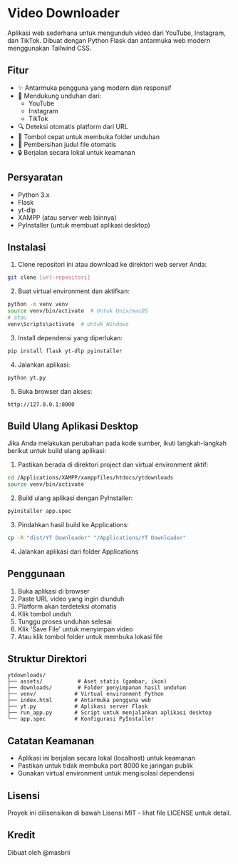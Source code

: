 # Video Downloader

Aplikasi web sederhana untuk mengunduh video dari YouTube, Instagram, dan TikTok. Dibuat dengan Python Flask dan antarmuka web modern menggunakan Tailwind CSS.

## Fitur

- ✨ Antarmuka pengguna yang modern dan responsif
- 🎥 Mendukung unduhan dari:
  - YouTube
  - Instagram
  - TikTok
- 🔍 Deteksi otomatis platform dari URL
- 📁 Tombol cepat untuk membuka folder unduhan
- 🎯 Pembersihan judul file otomatis
- 🔒 Berjalan secara lokal untuk keamanan

## Persyaratan

- Python 3.x
- Flask
- yt-dlp
- XAMPP (atau server web lainnya)
- PyInstaller (untuk membuat aplikasi desktop)

## Instalasi

1. Clone repositori ini atau download ke direktori web server Anda:
```bash
git clone [url-repositori]
```

2. Buat virtual environment dan aktifkan:
```bash
python -m venv venv
source venv/bin/activate  # Untuk Unix/macOS
# atau
venv\Scripts\activate  # Untuk Windows
```

3. Install dependensi yang diperlukan:
```bash
pip install flask yt-dlp pyinstaller
```

4. Jalankan aplikasi:
```bash
python yt.py
```

5. Buka browser dan akses:
```
http://127.0.0.1:8000
```

## Build Ulang Aplikasi Desktop

Jika Anda melakukan perubahan pada kode sumber, ikuti langkah-langkah berikut untuk build ulang aplikasi:

1. Pastikan berada di direktori project dan virtual environment aktif:
```bash
cd /Applications/XAMPP/xamppfiles/htdocs/ytdownloads
source venv/bin/activate
```

2. Build ulang aplikasi dengan PyInstaller:
```bash
pyinstaller app.spec
```

3. Pindahkan hasil build ke Applications:
```bash
cp -R "dist/YT Downloader" "/Applications/YT Downloader"
```

4. Jalankan aplikasi dari folder Applications

## Penggunaan

1. Buka aplikasi di browser
2. Paste URL video yang ingin diunduh
3. Platform akan terdeteksi otomatis
4. Klik tombol unduh
5. Tunggu proses unduhan selesai
6. Klik 'Save File' untuk menyimpan video
7. Atau klik tombol folder untuk membuka lokasi file

## Struktur Direktori

```
ytdownloads/
├── assets/           # Aset statis (gambar, ikon)
├── downloads/        # Folder penyimpanan hasil unduhan
├── venv/            # Virtual environment Python
├── index.html       # Antarmuka pengguna web
├── yt.py            # Aplikasi server Flask
├── run_app.py       # Script untuk menjalankan aplikasi desktop
└── app.spec         # Konfigurasi PyInstaller
```

## Catatan Keamanan

- Aplikasi ini berjalan secara lokal (localhost) untuk keamanan
- Pastikan untuk tidak membuka port 8000 ke jaringan publik
- Gunakan virtual environment untuk mengisolasi dependensi

## Lisensi

Proyek ini dilisensikan di bawah Lisensi MIT - lihat file LICENSE untuk detail.

## Kredit

Dibuat oleh @masbrii 